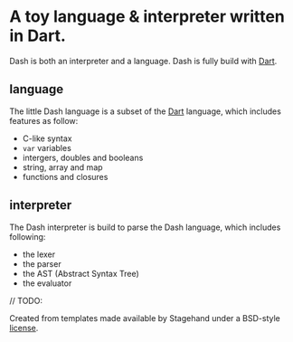 # A toy language & interpreter written in Dart.

Dash is both an interpreter and a language. Dash is fully build with [Dart](https://dart.dev).

## language

The little Dash language is a subset of the [Dart](https://dart.dev) language, which includes features as follow:

  * C-like syntax
  * `var` variables
  * intergers, doubles and booleans
  * string, array and map
  * functions and closures

## interpreter

The Dash interpreter is build to parse the Dash language, which includes following:

  * the lexer
  * the parser
  * the AST (Abstract Syntax Tree)
  * the evaluator

// TODO:

Created from templates made available by Stagehand under a BSD-style
[license](https://github.com/dart-lang/stagehand/blob/master/LICENSE).

